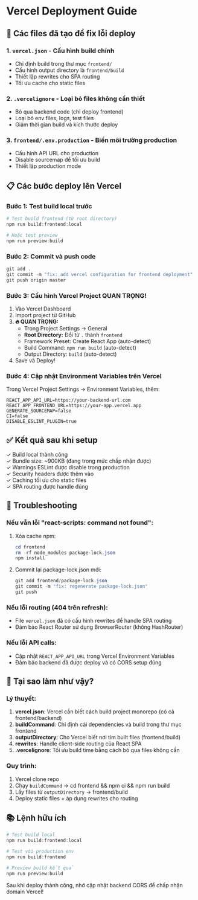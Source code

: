 # Vercel Deployment Guide

## 🚀 Các files đã tạo để fix lỗi deploy

### 1. `vercel.json` - Cấu hình build chính
- Chỉ định build trong thư mục `frontend/`
- Cấu hình output directory là `frontend/build`
- Thiết lập rewrites cho SPA routing
- Tối ưu cache cho static files

### 2. `.vercelignore` - Loại bỏ files không cần thiết
- Bỏ qua backend code (chỉ deploy frontend)
- Loại bỏ env files, logs, test files
- Giảm thời gian build và kích thước deploy

### 3. `frontend/.env.production` - Biến môi trường production
- Cấu hình API URL cho production
- Disable sourcemap để tối ưu build
- Thiết lập production mode

## 📋 Các bước deploy lên Vercel

### Bước 1: Test build local trước
```powershell
# Test build frontend (từ root directory)
npm run build:frontend:local

# Hoặc test preview
npm run preview:build
```

### Bước 2: Commit và push code
```powershell
git add .
git commit -m "fix: add vercel configuration for frontend deployment"
git push origin master
```

### Bước 3: Cấu hình Vercel Project **QUAN TRỌNG!**
1. Vào Vercel Dashboard
2. Import project từ GitHub
3. **🔥 QUAN TRỌNG:** 
   - Trong Project Settings → General
   - **Root Directory:** Đổi từ `.` thành `frontend`
   - Framework Preset: Create React App (auto-detect)
   - Build Command: `npm run build` (auto-detect)
   - Output Directory: `build` (auto-detect)
4. Save và Deploy!

### Bước 4: Cập nhật Environment Variables trên Vercel
Trong Vercel Project Settings → Environment Variables, thêm:
```
REACT_APP_API_URL=https://your-backend-url.com
REACT_APP_FRONTEND_URL=https://your-app.vercel.app
GENERATE_SOURCEMAP=false
CI=false
DISABLE_ESLINT_PLUGIN=true
```

## ✅ Kết quả sau khi setup

✓ Build local thành công  
✓ Bundle size: ~900KB (đang trong mức chấp nhận được)  
✓ Warnings ESLint được disable trong production  
✓ Security headers được thêm vào  
✓ Caching tối ưu cho static files  
✓ SPA routing được handle đúng

## 🔧 Troubleshooting

### Nếu vẫn lỗi "react-scripts: command not found":
1. Xóa cache npm:
   ```powershell
   cd frontend
   rm -rf node_modules package-lock.json
   npm install
   ```

2. Commit lại package-lock.json mới:
   ```powershell
   git add frontend/package-lock.json
   git commit -m "fix: regenerate package-lock.json"
   git push
   ```

### Nếu lỗi routing (404 trên refresh):
- File `vercel.json` đã có cấu hình rewrites để handle SPA routing
- Đảm bảo React Router sử dụng BrowserRouter (không HashRouter)

### Nếu lỗi API calls:
- Cập nhật `REACT_APP_API_URL` trong Vercel Environment Variables
- Đảm bảo backend đã được deploy và có CORS setup đúng

## 🎯 Tại sao làm như vậy?

### Lý thuyết:
1. **vercel.json**: Vercel cần biết cách build project monorepo (có cả frontend/backend)
2. **buildCommand**: Chỉ định cài dependencies và build trong thư mục frontend
3. **outputDirectory**: Cho Vercel biết nơi tìm built files (frontend/build)
4. **rewrites**: Handle client-side routing của React SPA
5. **.vercelignore**: Tối ưu build time bằng cách bỏ qua files không cần

### Quy trình:
1. Vercel clone repo
2. Chạy `buildCommand` → cd frontend && npm ci && npm run build
3. Lấy files từ `outputDirectory` → frontend/build
4. Deploy static files + áp dụng rewrites cho routing

## 📚 Lệnh hữu ích

```powershell
# Test build local
npm run build:frontend:local

# Test với production env
npm run build:frontend

# Preview build kết quả
npm run preview:build
```

Sau khi deploy thành công, nhớ cập nhật backend CORS để chấp nhận domain Vercel!
